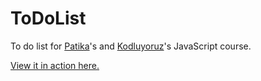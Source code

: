 # ToDoList
To do list for <a href="http://www.patika.dev">Patika</a>'s and <a href="http://www.kodluyoruz.org">Kodluyoruz</a>'s JavaScript course.


<a href="https://furkancnkr.github.io/ToDoList/">View it in action here.</a>



